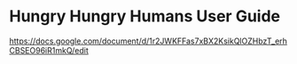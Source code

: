 # Hungry Hungry Humans User Guide
https://docs.google.com/document/d/1r2JWKFFas7xBX2KsikQlOZHbzT_erhCBSEO96iR1mkQ/edit